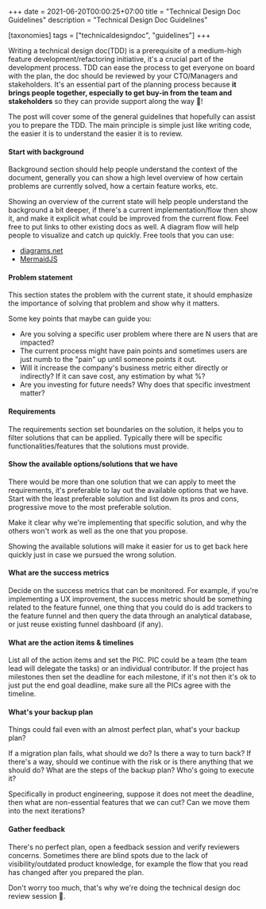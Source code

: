 +++
date = 2021-06-20T00:00:25+07:00
title = "Technical Design Doc Guidelines"
description = "Technical Design Doc Guidelines"

[taxonomies]
tags = ["technicaldesigndoc", "guidelines"]
+++


Writing a technical design doc(TDD) is a prerequisite of a medium-high feature development/refactoring initiative, it's a crucial part of the development process.
TDD can ease the process to get everyone on board with the plan, the doc should be reviewed by your CTO/Managers and stakeholders.
It's an essential part of the planning process because <b>it brings people together, especially to get buy-in from the team and stakeholders</b> so they can provide support along the way 🍪!

The post will cover some of the general guidelines that hopefully can assist you to prepare the TDD.
The main principle is simple just like writing code, the easier it is to understand the easier it is to review.


#### Start with background
Background section should help people understand the context of the document, generally you can show a high level
overview of how certain problems are currently solved, how a certain feature works, etc.

Showing an overview of the current state will help people understand the background a bit deeper, if there's a current implementation/flow then show it, and make it explicit what could be improved from the current flow.
Feel free to put links to other existing docs as well. A diagram flow will help people to visualize and catch up quickly.
Free tools that you can use:
* [diagrams.net](https://diagrams.net)
* [MermaidJS](https://mermaid-js.github.io/mermaid/#/)


#### Problem statement
This section states the problem with the current state, it should emphasize the importance of solving that problem and show why it matters.

Some key points that maybe can guide you:
* Are you solving a specific user problem where there are N users that are impacted?
* The current process might have pain points and sometimes users are just numb to the "pain" up until someone points it out.
* Will it increase the company's business metric either directly or indirectly? If it can save cost, any estimation by what %?
* Are you investing for future needs? Why does that specific investment matter?


#### Requirements
The requirements section set boundaries on the solution, it helps you to filter solutions that can be applied.
Typically there will be specific functionalities/features that the solutions must provide.


#### Show the available options/solutions that we have
There would be more than one solution that we can apply to meet the requirements, it's preferable to lay out the available options that we have.
Start with the least preferable solution and list down its pros and cons, progressive move to the most preferable solution.

Make it clear why we're implementing that specific solution, and why the others won't work as well as the one that you propose.

Showing the available solutions will make it easier for us to get back here quickly just in case we pursued the wrong solution.


#### What are the success metrics
Decide on the success metrics that can be monitored.
For example, if you're implementing a UX improvement, the success metric should be something related to the feature funnel, one thing that you could do is add trackers to the feature funnel and then query the data through an analytical database,
or just reuse existing funnel dashboard (if any).


#### What are the action items & timelines
List all of the action items and set the PIC. PIC could be a team (the team lead will delegate the tasks) or an individual contributor.
If the project has milestones then set the deadline for each milestone, if it's not then it's ok to just put the end goal deadline,
make sure all the PICs agree with the timeline.


#### What's your backup plan
Things could fail even with an almost perfect plan, what's your backup plan?

If a migration plan fails, what should we do? Is there a way to turn back? If there's a way, should we continue with the risk or is there anything that we should do?
What are the steps of the backup plan? Who's going to execute it?

Specifically in product engineering, suppose it does not meet the deadline, then what are non-essential features that we can cut? Can we move them into the next iterations?


#### Gather feedback
There's no perfect plan, open a feedback session and verify reviewers concerns. Sometimes there are blind spots due to the lack of visibility/outdated product knowledge,
for example the flow that you read has changed after you prepared the plan.

Don't worry too much, that's why we're doing the technical design doc review session 🖖.

